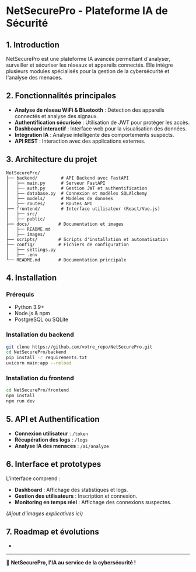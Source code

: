 # NetSecurePro - Plateforme IA de Sécurité

## 1. Introduction

NetSecurePro est une plateforme IA avancée permettant d'analyser, surveiller et sécuriser les réseaux et appareils connectés. Elle intègre plusieurs modules spécialisés pour la gestion de la cybersécurité et l'analyse des menaces.

## 2. Fonctionnalités principales

- **Analyse de réseau WiFi & Bluetooth** : Détection des appareils connectés et analyse des signaux.
- **Authentification sécurisée** : Utilisation de JWT pour protéger les accès.
- **Dashboard interactif** : Interface web pour la visualisation des données.
- **Intégration IA** : Analyse intelligente des comportements suspects.
- **API REST** : Interaction avec des applications externes.

## 3. Architecture du projet

```
NetSecurePro/
├── backend/         # API Backend avec FastAPI
│   ├── main.py      # Serveur FastAPI
│   ├── auth.py      # Gestion JWT et authentification
│   ├── database.py  # Connexion et modèles SQLAlchemy
│   ├── models/      # Modèles de données
│   ├── routes/      # Routes API
├── frontend/        # Interface utilisateur (React/Vue.js)
│   ├── src/
│   ├── public/
├── docs/           # Documentation et images
│   ├── README.md
│   ├── images/
├── scripts/        # Scripts d'installation et automatisation
├── config/         # Fichiers de configuration
│   ├── settings.py
│   ├── .env
└── README.md       # Documentation principale
```

## 4. Installation

### Prérequis

- Python 3.9+
- Node.js & npm
- PostgreSQL ou SQLite

### Installation du backend

```bash
git clone https://github.com/votre_repo/NetSecurePro.git
cd NetSecurePro/backend
pip install -r requirements.txt
uvicorn main:app --reload
```

### Installation du frontend

```bash
cd NetSecurePro/frontend
npm install
npm run dev
```

## 5. API et Authentification

- **Connexion utilisateur** : `/token`
- **Récupération des logs** : `/logs`
- **Analyse IA des menaces** : `/ai/analyze`

## 6. Interface et prototypes

L'interface comprend :

- **Dashboard** : Affichage des statistiques et logs.
- **Gestion des utilisateurs** : Inscription et connexion.
- **Monitoring en temps réel** : Affichage des connexions suspectes.

*(Ajout d'images explicatives ici)*

## 7. Roadmap et évolutions

-

---

🚀 **NetSecurePro, l'IA au service de la cybersécurité !**

